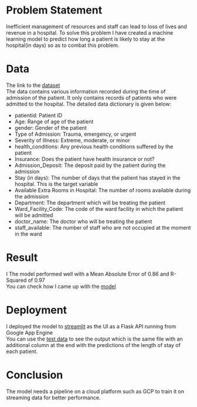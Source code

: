 # Problem Statement
Inefficient management of resources and staff can lead to loss of lives and revenue in a hospital. To solve this problem I have created a machine learning model to predict how long a patient is likely to stay at the hospital(in days) so as to combat this problem.

# Data
The link to the [dataset](https://drive.google.com/file/d/1AuAS7alsvVXZQIaqQyNunZT0vpEY9Y7L/view?usp=share_link) <br>
The data contains various information recorded during the time of admission of the patient. It only contains records of patients who were admitted to the hospital. The detailed data dictionary is given below:<br>
- patientid: Patient ID
- Age: Range of age of the patient
- gender: Gender of the patient
- Type of Admission: Trauma, emergency, or urgent
- Severity of Illness: Extreme, moderate, or minor
- health_conditions: Any previous health conditions suffered by the patient
- Insurance: Does the patient have health insurance or not?
- Admission_Deposit: The deposit paid by the patient during the admission
- Stay (in days): The number of days that the patient has stayed in the hospital. This is the target variable
- Available Extra Rooms in Hospital: The number of rooms available during the admission
- Department: The department which will be treating the patient
- Ward_Facility_Code: The code of the ward facility in which the patient will be admitted
- doctor_name: The doctor who will be treating the patient
- staff_available: The number of staff who are not occupied at the moment in the ward

# Result
I The model performed well with a Mean Absolute Error of 0.86 and R-Squared of 0.97<br>
You can check how I came up with the [model](https://github.com/KevKibe/Hospital-LOS-Prediction/blob/main/HospitalLOSpred.ipynb)

# Deployment
I deployed the model to [streamlit](https://kevkibe-hospital-los-prediction-main-0sls8c.streamlit.app/) as the UI as a Flask API running from Google App Engine <br>
You can use the [test data](https://github.com/KevKibe/Hospital-LOS-Prediction/blob/main/Test_data.xlsx) to see the output which is the same file with an additional column at the end with the predictions of the length of stay of each patient.

# Conclusion
The model needs a pipeline on a cloud platform such as GCP to train it on streaming data for better performance. 
